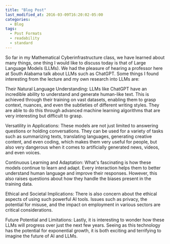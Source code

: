 ```yaml
---
title: "Blog Post"
last_modified_at: 2016-03-09T16:20:02-05:00
categories:
  - Blog
tags:
  - Post Formats
  - readability
  - standard
---
```


So far in my Mathematical Cyberinfrastructure class, we have learned about many things, one thing I would like to discuss today is that of Large Language Models (LLMs). We had the pleasure of hearing a professor here at South Alabama talk about LLMs such as ChatGPT. Some things I found interesting from the lecture and my own research into LLMs are:

Their Natural Language Understanding: LLMs like ChatGPT have an incredible ability to understand and generate human-like text. This is achieved through their training on vast datasets, enabling them to grasp context, nuances, and even the subtleties of different writing styles. They are able to do this through advanced machine learning algorithms that are very interesting but difficult to grasp.

Versatility in Applications: These models are not just limited to answering questions or holding conversations. They can be used for a variety of tasks such as summarizing texts, translating languages, generating creative content, and even coding, which makes them very useful for people, but also very dangerous when it comes to artificially generated news, videos, and even voices.

Continuous Learning and Adaptation: What's fascinating is how these models continue to learn and adapt. Every interaction helps them to better understand human language and improve their responses. However, this also raises questions about how they handle the biases present in the training data.

Ethical and Societal Implications: There is also concern about the ethical aspects of using such powerful AI tools. Issues such as privacy, the potential for misuse, and the impact on employment in various sectors are critical considerations. 

Future Potential and Limitations: Lastly, it is interesting to wonder how these LLMs will progress over just the next few years. Seeing as this technology has the potential for exponential growth, it is both exciting and terrifying to imagine the future of AI and LLMs.